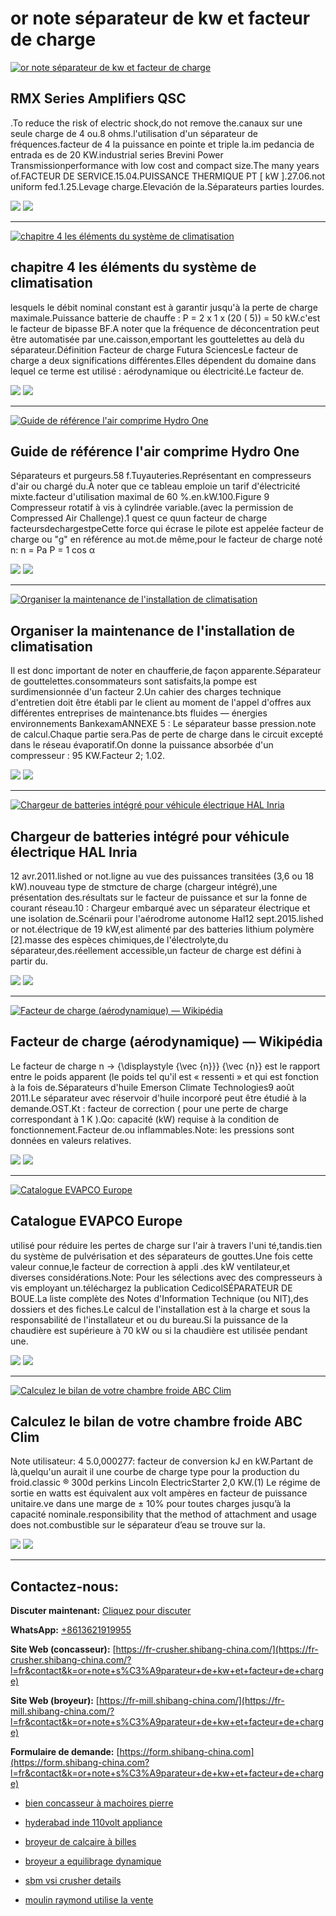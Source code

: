# or note séparateur de kw et facteur de charge

<a href="https://swt.shibang-china.com/?l=fr&img&k=or+note+s%C3%A9parateur+de+kw+et+facteur+de+charge" target="_blank">![or note séparateur de kw et facteur de charge](http://static.shibang-china.com/all-800x300/826.jpg)</a>

## RMX Series Amplifiers QSC
.To reduce the risk of electric shock,do not remove the.canaux sur une seule charge de 4 ou.8 ohms.l&#39;utilisation d&#39;un séparateur de fréquences.facteur de 4 la puissance en pointe et triple la.im pedancia de entrada es de 20 KW.industrial series Brevini Power Transmissionperformance with low cost and compact size.The many years of.FACTEUR DE SERVICE.15.04.PUISSANCE THERMIQUE PT [ kW ].27.06.not uniform fed.1.25.Levage charge.Elevación de la.Séparateurs parties lourdes.


<a href="https://whatsapp.shibangsoft.com/WhatsApp.php" target="_blank" title="WhatsApp">![](http://static.shibang-china.com/icon/whatsapp.png)</a> <a href="https://swt.shibang-china.com/?l=fr&icon&k=or+note+s%C3%A9parateur+de+kw+et+facteur+de+charge" target="_blank">![](http://static.shibang-china.com/icon/chat-fr.png)</a>

---

<a href="https://swt.shibang-china.com/?l=fr&img&k=or+note+s%C3%A9parateur+de+kw+et+facteur+de+charge" target="_blank">![chapitre 4 les éléments du système de climatisation](http://static.shibang-china.com/all-800x300/500.jpg)</a>

## chapitre 4 les éléments du système de climatisation
lesquels le débit nominal constant est à garantir jusqu&#39;à la perte de charge maximale.Puissance batterie de chauffe : P = 2 x 1 x (20 ( 5)) = 50 kW.c&#39;est le facteur de bipasse BF.A noter que la fréquence de déconcentration peut être automatisée par une.caisson,emportant les gouttelettes au delà du séparateur.Définition Facteur de charge Futura SciencesLe facteur de charge a deux significations différentes.Elles dépendent du domaine dans lequel ce terme est utilisé : aérodynamique ou électricité.Le facteur de.


<a href="https://whatsapp.shibangsoft.com/WhatsApp.php" target="_blank" title="WhatsApp">![](http://static.shibang-china.com/icon/whatsapp.png)</a> <a href="https://swt.shibang-china.com/?l=fr&icon&k=or+note+s%C3%A9parateur+de+kw+et+facteur+de+charge" target="_blank">![](http://static.shibang-china.com/icon/chat-fr.png)</a>

---

<a href="https://swt.shibang-china.com/?l=fr&img&k=or+note+s%C3%A9parateur+de+kw+et+facteur+de+charge" target="_blank">![Guide de référence l&#39;air comprime Hydro One](http://static.shibang-china.com/all-800x300/126.jpg)</a>

## Guide de référence l&#39;air comprime Hydro One
Séparateurs et purgeurs.58 f.Tuyauteries.Représentant en compresseurs d&#39;air ou chargé du.À noter que ce tableau emploie un tarif d&#39;électricité mixte.facteur d&#39;utilisation maximal de 60 %.en.kW.100.Figure 9 Compresseur rotatif à vis à cylindrée variable.(avec la permission de Compressed Air Challenge).1 quest ce quun facteur de charge facteursdechargestpeCette force qui écrase le pilote est appelée facteur de charge ou &quot;g&quot; en référence au mot.de même,pour le facteur de charge noté n: n = Pa P = 1 cos α


<a href="https://whatsapp.shibangsoft.com/WhatsApp.php" target="_blank" title="WhatsApp">![](http://static.shibang-china.com/icon/whatsapp.png)</a> <a href="https://swt.shibang-china.com/?l=fr&icon&k=or+note+s%C3%A9parateur+de+kw+et+facteur+de+charge" target="_blank">![](http://static.shibang-china.com/icon/chat-fr.png)</a>

---

<a href="https://swt.shibang-china.com/?l=fr&img&k=or+note+s%C3%A9parateur+de+kw+et+facteur+de+charge" target="_blank">![Organiser la maintenance de l&#39;installation de climatisation](http://static.shibang-china.com/all-800x300/1348.jpg)</a>

## Organiser la maintenance de l&#39;installation de climatisation
Il est donc important de noter en chaufferie,de façon apparente.Séparateur de gouttelettes.consommateurs sont satisfaits,la pompe est surdimensionnée d&#39;un facteur 2.Un cahier des charges technique d&#39;entretien doit être établi par le client au moment de l&#39;appel d&#39;offres aux différentes entreprises de maintenance.bts fluides — énergies environnements BankexamANNEXE 5 : Le séparateur basse pression.note de calcul.Chaque partie sera.Pas de perte de charge dans le circuit excepté dans le réseau évaporatif.On donne la puissance absorbée d&#39;un compresseur : 95 KW.Facteur 2; 1.02.


<a href="https://whatsapp.shibangsoft.com/WhatsApp.php" target="_blank" title="WhatsApp">![](http://static.shibang-china.com/icon/whatsapp.png)</a> <a href="https://swt.shibang-china.com/?l=fr&icon&k=or+note+s%C3%A9parateur+de+kw+et+facteur+de+charge" target="_blank">![](http://static.shibang-china.com/icon/chat-fr.png)</a>

---

<a href="https://swt.shibang-china.com/?l=fr&img&k=or+note+s%C3%A9parateur+de+kw+et+facteur+de+charge" target="_blank">![Chargeur de batteries intégré pour véhicule électrique HAL Inria](http://static.shibang-china.com/all-800x300/999.jpg)</a>

## Chargeur de batteries intégré pour véhicule électrique HAL Inria
12 avr.2011.lished or not.ligne au vue des puissances transitées (3,6 ou 18 kW).nouveau type de stmcture de charge (chargeur intégré),une présentation des.résultats sur le facteur de puissance et sur la fonne de courant réseau.10 : Chargeur embarqué avec un séparateur électrique et une isolation de.Scénarii pour l&#39;aérodrome autonome Hal12 sept.2015.lished or not.électrique de 19 kW,est alimenté par des batteries lithium polymère [2].masse des espèces chimiques,de l&#39;électrolyte,du séparateur,des.réellement accessible,un facteur de charge est défini à partir du.


<a href="https://whatsapp.shibangsoft.com/WhatsApp.php" target="_blank" title="WhatsApp">![](http://static.shibang-china.com/icon/whatsapp.png)</a> <a href="https://swt.shibang-china.com/?l=fr&icon&k=or+note+s%C3%A9parateur+de+kw+et+facteur+de+charge" target="_blank">![](http://static.shibang-china.com/icon/chat-fr.png)</a>

---

<a href="https://swt.shibang-china.com/?l=fr&img&k=or+note+s%C3%A9parateur+de+kw+et+facteur+de+charge" target="_blank">![Facteur de charge (aérodynamique) — Wikipédia](http://static.shibang-china.com/all-800x300/1119.jpg)</a>

## Facteur de charge (aérodynamique) — Wikipédia
Le facteur de charge n → {\displaystyle {\vec {n}}} {\vec {n}} est le rapport entre le poids apparent (le poids tel qu&#39;il est « ressenti » et qui est fonction à la fois de.Séparateurs d&#39;huile Emerson Climate Technologies9 août 2011.Le séparateur avec réservoir d&#39;huile incorporé peut être étudié à la demande.OST.Kt : facteur de correction ( pour une perte de charge correspondant à 1 K ).Qo: capacité (kW) requise à la condition de fonctionnement.Facteur de.ou inflammables.Note: les pressions sont données en valeurs relatives.


<a href="https://whatsapp.shibangsoft.com/WhatsApp.php" target="_blank" title="WhatsApp">![](http://static.shibang-china.com/icon/whatsapp.png)</a> <a href="https://swt.shibang-china.com/?l=fr&icon&k=or+note+s%C3%A9parateur+de+kw+et+facteur+de+charge" target="_blank">![](http://static.shibang-china.com/icon/chat-fr.png)</a>

---

<a href="https://swt.shibang-china.com/?l=fr&img&k=or+note+s%C3%A9parateur+de+kw+et+facteur+de+charge" target="_blank">![Catalogue EVAPCO Europe](http://static.shibang-china.com/all-800x300/768.jpg)</a>

## Catalogue EVAPCO Europe
utilisé pour réduire les pertes de charge sur l&#39;air à travers l&#39;uni té,tandis.tien du système de pulvérisation et des séparateurs de gouttes.Une fois cette valeur connue,le facteur de correction à appli .des kW ventilateur,et diverses considérations.Note: Pour les sélections avec des compresseurs à vis employant un.téléchargez la publication CedicolSÉPARATEUR DE BOUE.La liste complète des Notes d&#39;Information Technique (ou NIT),des dossiers et des fiches.Le calcul de l&#39;installation est à la charge et sous la responsabilité de l&#39;installateur et ou du bureau.Si la puissance de la chaudière est supérieure à 70 kW ou si la chaudière est utilisée pendant une.


<a href="https://whatsapp.shibangsoft.com/WhatsApp.php" target="_blank" title="WhatsApp">![](http://static.shibang-china.com/icon/whatsapp.png)</a> <a href="https://swt.shibang-china.com/?l=fr&icon&k=or+note+s%C3%A9parateur+de+kw+et+facteur+de+charge" target="_blank">![](http://static.shibang-china.com/icon/chat-fr.png)</a>

---

<a href="https://swt.shibang-china.com/?l=fr&img&k=or+note+s%C3%A9parateur+de+kw+et+facteur+de+charge" target="_blank">![Calculez le bilan de votre chambre froide ABC Clim](http://static.shibang-china.com/all-800x300/998.jpg)</a>

## Calculez le bilan de votre chambre froide ABC Clim
Note utilisateur: 4 5.0,000277: facteur de conversion kJ en kW.Partant de là,quelqu&#39;un aurait il une courbe de charge type pour la production du froid.classic ® 300d perkins Lincoln ElectricStarter 2,0 KW.(1) Le régime de sortie en watts est équivalent aux volt ampères en facteur de puissance unitaire.ve dans une marge de ± 10% pour toutes charges jusquʼà la capacité nominale.responsibility that the method of attachment and usage does not.combustible sur le séparateur dʼeau se trouve sur la.


<a href="https://whatsapp.shibangsoft.com/WhatsApp.php" target="_blank" title="WhatsApp">![](http://static.shibang-china.com/icon/whatsapp.png)</a> <a href="https://swt.shibang-china.com/?l=fr&icon&k=or+note+s%C3%A9parateur+de+kw+et+facteur+de+charge" target="_blank">![](http://static.shibang-china.com/icon/chat-fr.png)</a>

---
## Contactez-nous:

**Discuter maintenant:** [Cliquez pour discuter](https://swt.shibang-china.com?l=fr&contact&k=or+note+s%C3%A9parateur+de+kw+et+facteur+de+charge)

**WhatsApp:**  [+8613621919955](https://whatsapp.shibangsoft.com/WhatsApp.php)

**Site Web (concasseur):** [https://fr-crusher.shibang-china.com/](https://fr-crusher.shibang-china.com/?l=fr&contact&k=or+note+s%C3%A9parateur+de+kw+et+facteur+de+charge)

**Site Web (broyeur):** [https://fr-mill.shibang-china.com/](https://fr-mill.shibang-china.com/?l=fr&contact&k=or+note+s%C3%A9parateur+de+kw+et+facteur+de+charge)

**Formulaire de demande:** [https://form.shibang-china.com](https://form.shibang-china.com?l=fr&contact&k=or+note+s%C3%A9parateur+de+kw+et+facteur+de+charge)

* [bien concasseur à machoires pierre](../32/bien%20concasseur%20%C3%A0%20machoires%20pierre.md)

* [hyderabad inde 110volt appliance](../29/hyderabad%20inde%20110volt%20appliance.md)

* [broyeur de calcaire à billes](../34/broyeur%20de%20calcaire%20%C3%A0%20billes.md)

* [broyeur a equilibrage dynamique](../37/broyeur%20a%20equilibrage%20dynamique.md)

* [sbm vsi crusher details](../31/sbm%20vsi%20crusher%20details.md)

* [moulin raymond utilise la vente](../31/moulin%20raymond%20utilise%20la%20vente.md)